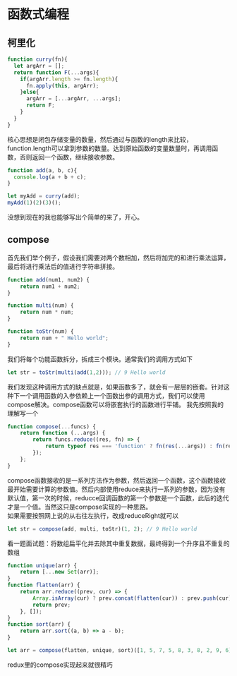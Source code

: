 # 函数式编程

## 柯里化
``` javascript
function curry(fn){
  let argArr = [];
  return function F(...args){
    if(argArr.length >= fn.length){
      fn.apply(this, argArr);
    }else{
      argArr = [...argArr, ...args];
      return F;
    }
  }
}
```
核心思想是闭包存储变量的数量，然后通过与函数的length来比较，function.length可以拿到参数的数量。达到原始函数的变量数量时，再调用函数，否则返回一个函数，继续接收参数。

``` javascript
function add(a, b, c){
  console.log(a + b + c);
}

let myAdd = curry(add);
myAdd(1)(2)(3)();
```
没想到现在的我也能够写出个简单的来了，开心。

## compose

首先我们举个例子，假设我们需要对两个数相加，然后将加完的和进行乘法运算，最后将进行乘法后的值进行字符串拼接。
``` javascript
function add(num1, num2) {
    return num1 + num2;
}

function multi(num) {
    return num * num;
}

function toStr(num) {
    return num + " Hello world";
}
```
我们将每个功能函数拆分，拆成三个模块。通常我们的调用方式如下
``` javascript
let str = toStr(multi(add(1,2))); // 9 Hello world
```
我们发现这种调用方式的缺点就是，如果函数多了，就会有一层层的嵌套。针对这种下一个调用函数的入参依赖上一个函数出参的调用方式，我们可以使用compose解决。compose函数可以将嵌套执行的函数进行平铺。
我先按照我的理解写一个
``` javascript
function compose(...funcs) {
    return function (...args) {
        return funcs.reduce((res, fn) => {
            return typeof res === 'function' ? fn(res(...args)) : fn(res)
        });
    };
}
```
compose函数接收的是一系列方法作为参数，然后返回一个函数，这个函数接收最开始需要计算的参数值。然后内部使用reduce来执行一系列的参数，因为没有默认值，第一次的时候，reducce回调函数的第一个参数是一个函数，此后的迭代才是一个值。当然这只是compose实现的一种思路。  
如果需要按照网上说的从右往左执行，改成reduceRight就可以

``` javascript
let str = compose(add, multi, toStr)(1, 2); // 9 Hello world
```

看一题面试题：将数组扁平化并去除其中重复数据，最终得到一个升序且不重复的数组
``` javascript
function unique(arr) {
    return [...new Set(arr)];
}
function flatten(arr) {
    return arr.reduce((prev, cur) => {
        Array.isArray(cur) ? prev.concat(flatten(cur)) : prev.push(cur);
        return prev;
    }, []);
}
function sort(arr) {
    return arr.sort((a, b) => a - b);
}

let arr = compose(flatten, unique, sort)([1, 5, 7, 5, 8, 3, 8, 2, 9, 6]);
```

redux里的compose实现起来就很精巧
``` javascript
```

